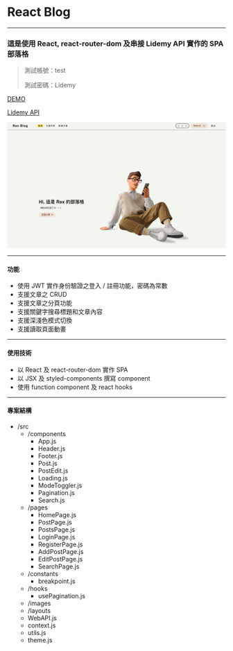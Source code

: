 # React Blog

---

### 這是使用 React, react-router-dom 及串接 Lidemy API 實作的 SPA 部落格


> 測試帳號：test 
> 
> 測試密碼：Lidemy

[DEMO](https://rexindredatw.github.io/react-blog/)

[Lidemy API](https://github.com/Lidemy/lidemy-student-json-api-server)


![image](https://github.com/rexindredatw/react-blog/blob/master/react-blog.png?raw=true)

---

#### 功能

- 使用 JWT 實作身份驗證之登入 / 註冊功能，密碼為常數
- 支援文章之 CRUD 
- 支援文章之分頁功能
- 支援關鍵字搜尋標題和文章內容
- 支援深淺色模式切換
- 支援讀取頁面動畫

---

#### 使用技術

- 以 React 及 react-router-dom 實作 SPA
- 以 JSX 及 styled-components 撰寫 component
- 使用 function component 及 react hooks

---

#### 專案結構

- /src
    - /components
      - App.js
      - Header.js
      - Footer.js
      - Post.js
      - PostEdit.js
      - Loading.js
      - ModeToggler.js
      - Pagination.js
      - Search.js
    - /pages
       - HomePage.js
       - PostPage.js
       - PostsPage.js
       - LoginPage.js
       - RegisterPage.js
       - AddPostPage.js
       - EditPostPage.js
       - SearchPage.js
    - /constants
      - breakpoint.js
    - /hooks
      - usePagination.js
    - /images
    - /layouts
    - WebAPI.js
    - context.js
    - utils.js
    - theme.js
